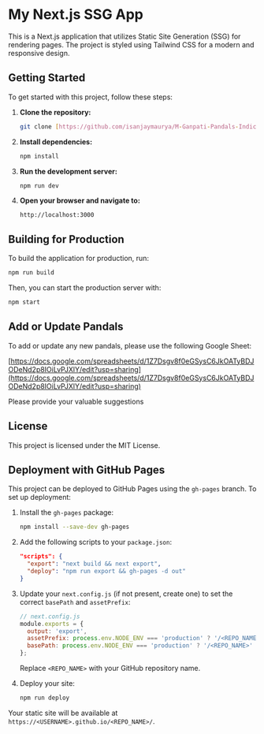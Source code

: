 # My Next.js SSG App

This is a Next.js application that utilizes Static Site Generation (SSG) for rendering pages. The project is styled using Tailwind CSS for a modern and responsive design.


## Getting Started

To get started with this project, follow these steps:

1. **Clone the repository:**
   ```bash
   git clone [https://github.com/isanjaymaurya/M-Ganpati-Pandals-Indicator]
   ```

2. **Install dependencies:**
   ```bash
   npm install
   ```

3. **Run the development server:**
   ```bash
   npm run dev
   ```

4. **Open your browser and navigate to:**
   ```
   http://localhost:3000
   ```

## Building for Production

To build the application for production, run:

```bash
npm run build
```

Then, you can start the production server with:

```bash
npm start
```

## Add or Update Pandals

To add or update any new pandals, please use the following Google Sheet:

[https://docs.google.com/spreadsheets/d/1Z7Dsgv8f0eGSysC6JkOATyBDJODeNd2p8IOiLvPJXlY/edit?usp=sharing](https://docs.google.com/spreadsheets/d/1Z7Dsgv8f0eGSysC6JkOATyBDJODeNd2p8IOiLvPJXlY/edit?usp=sharing)

Please provide your valuable suggestions

## License

This project is licensed under the MIT License.

## Deployment with GitHub Pages

This project can be deployed to GitHub Pages using the `gh-pages` branch. To set up deployment:

1. Install the `gh-pages` package:
   ```bash
   npm install --save-dev gh-pages
   ```

2. Add the following scripts to your `package.json`:
   ```json
   "scripts": {
     "export": "next build && next export",
     "deploy": "npm run export && gh-pages -d out"
   }
   ```

3. Update your `next.config.js` (if not present, create one) to set the correct `basePath` and `assetPrefix`:
   ```js
   // next.config.js
   module.exports = {
     output: 'export',
     assetPrefix: process.env.NODE_ENV === 'production' ? '/<REPO_NAME>/' : '',
     basePath: process.env.NODE_ENV === 'production' ? '/<REPO_NAME>' : '',
   };
   ```
   Replace `<REPO_NAME>` with your GitHub repository name.

4. Deploy your site:
   ```bash
   npm run deploy
   ```

Your static site will be available at `https://<USERNAME>.github.io/<REPO_NAME>/`.
